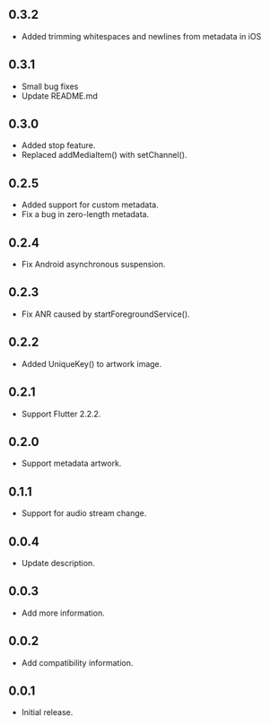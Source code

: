 ## 0.3.2

* Added trimming whitespaces and newlines from metadata in iOS

## 0.3.1

* Small bug fixes
* Update README.md

## 0.3.0

* Added stop feature.
* Replaced addMediaItem() with setChannel().

## 0.2.5

* Added support for custom metadata.
* Fix a bug in zero-length metadata.

## 0.2.4

* Fix Android asynchronous suspension.

## 0.2.3

* Fix ANR caused by startForegroundService().

## 0.2.2

* Added UniqueKey() to artwork image.

## 0.2.1

* Support Flutter 2.2.2.

## 0.2.0

* Support metadata artwork.

## 0.1.1

* Support for audio stream change.

## 0.0.4

* Update description.

## 0.0.3

* Add more information.

## 0.0.2

* Add compatibility information.

## 0.0.1

* Initial release.
